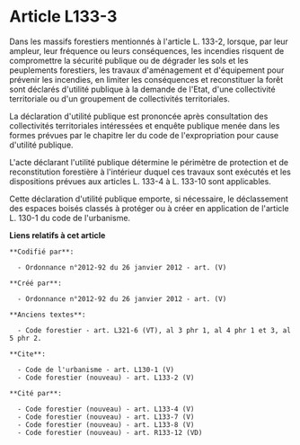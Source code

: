 # Article L133-3

Dans les massifs forestiers mentionnés à l'article L. 133-2, lorsque, par leur ampleur, leur fréquence ou leurs conséquences,
les incendies risquent de compromettre la sécurité publique ou de dégrader les sols et les peuplements forestiers, les
travaux d'aménagement et d'équipement pour prévenir les incendies, en limiter les conséquences et reconstituer la forêt sont
déclarés d'utilité publique à la demande de l'Etat, d'une collectivité territoriale ou d'un groupement de collectivités
territoriales. 

La déclaration d'utilité publique est prononcée après consultation des collectivités territoriales intéressées et enquête
publique menée dans les formes prévues par le chapitre Ier du code de l'expropriation pour cause d'utilité publique. 

L'acte déclarant l'utilité publique détermine le périmètre de protection et de reconstitution forestière à l'intérieur duquel
ces travaux sont exécutés et les dispositions prévues aux articles L. 133-4 à L. 133-10 sont applicables. 

Cette déclaration d'utilité publique emporte, si nécessaire, le déclassement des espaces boisés classés à protéger ou à créer
en application de l'article L. 130-1 du code de l'urbanisme.

**Liens relatifs à cet article**

	**Codifié par**:

	  - Ordonnance n°2012-92 du 26 janvier 2012 - art. (V)

	**Créé par**:

	  - Ordonnance n°2012-92 du 26 janvier 2012 - art. (V)

	**Anciens textes**:

	  - Code forestier - art. L321-6 (VT), al 3 phr 1, al 4 phr 1 et 3, al 5 phr 2.

	**Cite**:

	  - Code de l'urbanisme - art. L130-1 (V)
	  - Code forestier (nouveau) - art. L133-2 (V)

	**Cité par**:

	  - Code forestier (nouveau) - art. L133-4 (V)
	  - Code forestier (nouveau) - art. L133-7 (V)
	  - Code forestier (nouveau) - art. L133-8 (V)
	  - Code forestier (nouveau) - art. R133-12 (VD)
